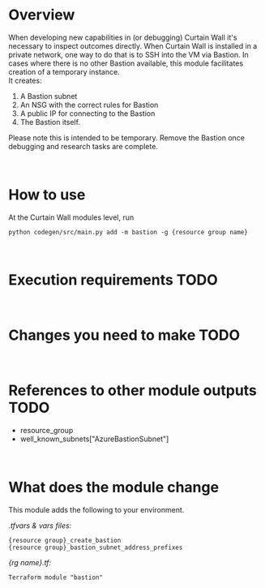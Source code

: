   # Overview

When developing new capabilities in (or debugging) Curtain Wall it's necessary to inspect outcomes directly. When Curtain Wall is installed in a private network, one way to do that is to SSH into the VM via Bastion. In cases where there is no other Bastion available, this module facilitates creation of a temporary instance.  
It creates:  
1. A Bastion subnet  
2. An NSG with the correct rules for Bastion  
3. A public IP for connecting to the Bastion  
4. The Bastion itself.  

Please note this is intended to be temporary. Remove the Bastion once debugging and research tasks are complete.

&nbsp;
# How to use

At the Curtain Wall modules level, run

`python codegen/src/main.py add -m bastion -g {resource group name}`

&nbsp;
# Execution requirements TODO



&nbsp;
# Changes you need to make TODO



&nbsp;
# References to other module outputs TODO

- resource_group
- well_known_subnets["AzureBastionSubnet"]

&nbsp;
# What does the module change

This module adds the following to your environment.

*.tfvars & vars files:*
```
{resource group}_create_bastion
{resource group}_bastion_subnet_address_prefixes
```
*{rg name}.tf:* 
```
Terraform module "bastion" 
```
